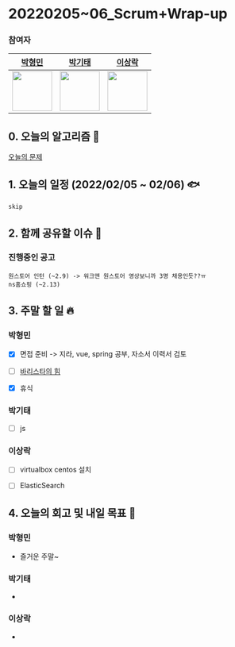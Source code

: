 # 20220205~06_Scrum+Wrap-up

### 참여자

| [박형민](https://github.com/npnppn)  | [박기태](https://github.com/idiot-kitto)   | [이상락](https://github.com/SangRakee)  |
| :------: | :------: | :------:
|<img src="https://github.com/npnppn.png" width="80"> | <img src="https://github.com/idiot-kitto.png" width="80">|<img src="https://github.com/SangRakee.png" width="80">

## 0. 오늘의 알고리즘 🎈
[오늘의 문제](
https://github.com/tony9402/baekjoon/blob/main/picked.md) 



## 1. 오늘의 일정 (2022/02/05 ~ 02/06) 🐟

```
skip

```

## 2. 함께 공유할 이슈 💌


### 진행중인 공고
```
원스토어 인턴 (~2.9) -> 워크맨 원스토어 영상보니까 3명 채용인듯??ㅠ
ns홈쇼핑 (~2.13)
```



## 3. 주말 할 일 🔥



### 박형민
- [x] 면접 준비 -> 지라, vue, spring 공부, 자소서 이력서 검토
- [ ] [바리스타의 힘](https://www.acmicpc.net/problem/24439)
- [x] 휴식


### 박기태

- [ ] js


### 이상락
- [ ] virtualbox centos 설치
- [ ] ElasticSearch 


## 4. 오늘의 회고 및 내일 목표 🎈


    

### 박형민

- 즐거운 주말~

### 박기태

- 

### 이상락
- 
